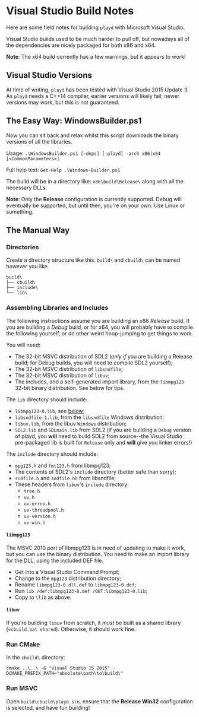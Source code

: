 # Visual Studio Build Notes

Here are some field notes for building `playd` with Microsoft Visual Studio.

Visual Studio builds used to be much harder to pull off, but nowadays all
of the dependencies are nicely packaged for both x86 and x64.

**Note**: The x64 build currently has a few warnings, but it appears to work!

## Visual Studio Versions

At time of writing, `playd` has been tested with Visual Studio 2015 Update 3.
As `playd` needs a C++14 compiler, earlier versions will likely fail;
newer versions may work, but this is not guaranteed.

## The Easy Way: WindowsBuilder.ps1

Now you can sit back and relax whilst this script downloads the binary versions of all the libraries.

Usage: `.\WindowsBuilder.ps1 [-deps] [-playd] -arch x86|x64 [<CommonParameters>]`

Full help text: `Get-Help .\Windows-Builder.ps1`

The build will be in a directory like: `x86\build\Release\` along with all the necessary DLLs.

**Note**: Only the **Release** configuration is currently supported.
Debug will eventually be supported, but until then, you're on your own. Use Linux or something.

## The Manual Way

### Directories

Create a directory structure like this. `build\` and `cbuild\` can be named however you like.

```
build\
├── cbuild\
├── include\
└── lib\
```

### Assembling Libraries and Includes

The following instructions assume you are building an x86 _Release_ build.
If you are building a _Debug_ build, or for x64, you will probably have to
compile the following yourself, or do other weird hoop-jumping to get things
to work.

You will need:

* The 32-bit MSVC distribution of SDL2 (_only if_ you are building a Release
  build; for Debug builds, you will need to compile SDL2 yourself);
* The 32-bit MSVC distribution of `libsndfile`;
* The 32-bit MSVC distribution of `libuv`;
* The includes, and a self-generated import library, from the `libmpg123` 32-bit binary distribution.
  See below for tips.

The `lib` directory should include:

* `libmpg123-0.lib`, see [below](#libmpg123);
* `libsndfile-1.lib`, from the `libsndfile` Windows distribution;
* `libuv.lib`, from the libuv `Windows` distribution;
* `SDL2.lib` and `SDLmain.lib` from SDL2 (if you are building a `Debug` version
  of playd, you **will** need to build SDL2 from source--the Visual Studio
  pre-packaged lib is built for `Release` only and **will** give you linker
  errors!)

The `include` directory should include:

* `mpg123.h` and `fmt123.h` from libmpg123;
* The contents of SDL2's `include` directory (better safe than sorry);
* `sndfile.h` and `sndfile.hh` from libsndfile;
* These headers from `libuv`'s `include` directory:
  * `tree.h`
  * `uv.h`
  * `uv-errno.h`
  * `uv-threadpool.h`
  * `uv-version.h`
  * `uv-win.h`

#### `libmpg123`

The MSVC 2010 port of libmpg123 is in need of updating to make it work, but you can use the binary distribution.
You need to make an import library for the DLL, using the included DEF file.

* Get into a Visual Studio Command Prompt;
* Change to the `mpg123` distribution directory;
* Rename `libmpg123-0.dll.def` to `libmpg123-0.def`;
* Run `lib /def:libmpg123-0.def /OUT:libmpg123-0.lib`;
* Copy to `\lib` as above.

#### `libuv`

If you're building `libuv` from scratch, it _must_ be built as a shared library
(`vcbuild.bat shared`).  Otherwise, it should work fine.

### Run CMake

In the `cbuild\` directory:

`cmake ..\..\ -G "Visual Studio 15 2015" -DCMAKE_PREFIX_PATH="absolute\path\to\build\"`

### Run MSVC

Open `build\cbuild\playd.sln`, ensure that the **Release Win32** configuration is selected, and have fun building!

